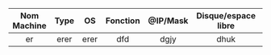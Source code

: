 |Nom Machine|Type|OS|Fonction|@IP/Mask|Disque/espace libre|RAM/%utilisé|
|:---:|:---:|:---:|:---:|:---:|:---:|:---:|
|er|erer|erer|dfd|dgjy|dhuk|hyju|
